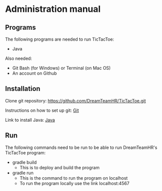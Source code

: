 # Administration manual

## Programs
The following programs are needed to run TicTacToe:
- Java

Also needed:
- Git Bash (for Windows) or Terminal (on Mac OS)
- An account on Github

## Installation
Clone git repository: https://github.com/DreamTeamHR/TicTacToe.git

Instructions on how to set up git: [Git]( https://help.github.com/articles/set-up-git/)

Link to install Java: [Java]( http://www.oracle.com/technetwork/java/javase/downloads/jdk8-downloads-2133151.html)

## Run
The following commands need to be run to be able to run DreamTeamHR's TicTacToe program:
* gradle build 
  * This is to deploy and build the program
* gradle run 
  * This is the command to run the program on localhost
  * To run the program locally use the link localhost:4567
